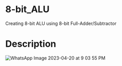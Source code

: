 # 8-bit_ALU
Creating 8-bit ALU using 8-bit Full-Adder/Subtractor
# Description
![WhatsApp Image 2023-04-20 at 9 03 55 PM](https://github.com/Nsreen-Nashaat/8-bit_ALU/assets/89663367/68e646c6-8e93-49d6-baf3-5e320e95c064)

